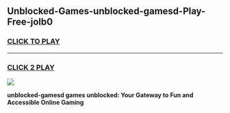 
## Unblocked-Games-unblocked-gamesd-Play-Free-jolb0
<h3>
<a href="https://premium76.site?title=unblocked-gamesd&ref=20M">CLICK TO PLAY</a></h3>
<hr>

<h3>
<a href="https://premium76.site?title=unblocked-gamesd&ref=20M">CLICK 2 PLAY</a>
  
</h3>

<a href="https://premium76.site?title=unblocked-gamesd&ref=19M"><img src="https://clearcache.store/games.png"></a>


**unblocked-gamesd games unblocked: Your Gateway to Fun and Accessible Online Gaming**
